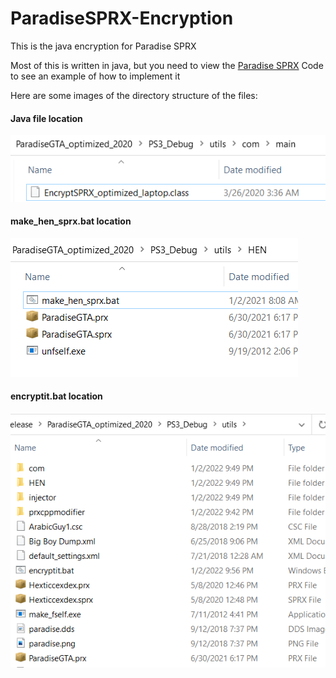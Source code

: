 # ParadiseSPRX-Encryption
This is the java encryption for Paradise SPRX

Most of this is written in java, but you need to view the [Paradise SPRX](https://github.com/gopro2027/ParadiseSPRX) Code to see an example of how to implement it 

Here are some images of the directory structure of the files:

#### Java file location
![Image 1](/img/img1.png)
#### make_hen_sprx.bat location
![Image 2](/img/img2.png)
#### encryptit.bat location
![Image 3](/img/img3.png)

